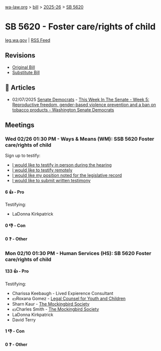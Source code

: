 [wa-law.org](/) > [bill](/bill/) > [2025-26](/bill/2025-26/) > [SB 5620](/bill/2025-26/sb/5620/)

# SB 5620 - Foster care/rights of child
[leg.wa.gov](https://app.leg.wa.gov/billsummary?BillNumber=5620&Year=2025&Initiative=false) | [RSS Feed](./rss.xml)

## Revisions
* [Original Bill](1/)
* [Substitute Bill](S/)

## 📰 Articles
* 02/07/2025 [Senate Democrats](/org/senate_democrats/) - [This Week In The Senate - Week 5: Reproductive freedom, gender-based violence prevention and a ban on tobacco products - Washington Senate Democrats](https://senatedemocrats.wa.gov/blog/2025/02/07/this-week-in-the-senate-week-5-reproductive-freedom-gender-based-violence-prevention-and-a-ban-on-tobacco-products/#:~:text=SB%205620)

## Meetings
### Wed 02/26 01:30 PM - Ways & Means (WM): SSB 5620 Foster care/rights of child
Sign up to testify:
* [I would like to testify in person during the hearing](https://app.leg.wa.gov/csi/Testifier/Add?chamber=House&mId=32889&aId=165028&caId=26225&tId=1)
* [I would like to testify remotely](https://app.leg.wa.gov/csi/Testifier/Add?chamber=House&mId=32889&aId=165028&caId=26225&tId=2)
* [I would like my position noted for the legislative record](https://app.leg.wa.gov/csi/Testifier/Add?chamber=House&mId=32889&aId=165028&caId=26225&tId=3)
* [I would like to submit written testimony](https://app.leg.wa.gov/csi/Testifier/Add?chamber=House&mId=32889&aId=165028&caId=26225&tId=4)

#### 6 👍 - Pro
Testifying:
* LaDonna Kirkpatrick

#### 0 👎 - Con

#### 0 ❓ - Other

### Mon 02/10 01:30 PM - Human Services (HS): SB 5620 Foster care/rights of child
#### 133 👍 - Pro
Testifying:
* Charissa Keebaugh - Lived Expierence Consultant
* 💵Roxana Gomez - [Legal Counsel for Youth and Children](/org/legal_counsel_for_youth_and_children/)
* Sharn Kaur - [The Mockingbird Society](/org/the_mockingbird_society/)
* 💵Charles Smith - [The Mockingbird Society](/org/the_mockingbird_society/)
* LaDonna Kirkpatrick
* David Terry

#### 1 👎 - Con

#### 0 ❓ - Other
